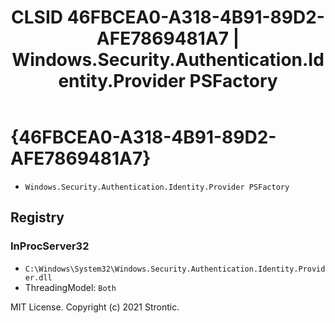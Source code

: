 ﻿---
title: "CLSID 46FBCEA0-A318-4B91-89D2-AFE7869481A7 | Windows.Security.Authentication.Identity.Provider PSFactory"
excerpt: What is COM-Object CLSID 46FBCEA0-A318-4B91-89D2-AFE7869481A7?
---

# {46FBCEA0-A318-4B91-89D2-AFE7869481A7}

* `Windows.Security.Authentication.Identity.Provider PSFactory`

## Registry


### InProcServer32

* `C:\Windows\System32\Windows.Security.Authentication.Identity.Provider.dll`
* ThreadingModel: `Both`

MIT License. Copyright (c) 2021 Strontic.


